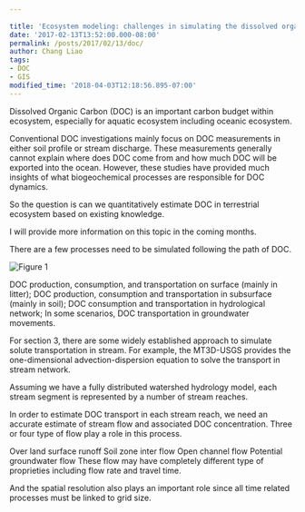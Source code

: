 ```yaml
---
 
title: 'Ecosystem modeling: challenges in simulating the dissolved organic carbon '
date: '2017-02-13T13:52:00.000-08:00'
permalink: /posts/2017/02/13/doc/
author: Chang Liao
tags:
- DOC
- GIS
modified_time: '2018-04-03T12:18:56.895-07:00'
---
```


Dissolved Organic Carbon (DOC) is an important carbon budget within ecosystem, especially for aquatic ecosystem including oceanic ecosystem.

Conventional DOC investigations mainly focus on DOC measurements in either soil profile or stream discharge. These measurements generally cannot explain where does DOC come from and how much DOC will be exported into the ocean. However, these studies have provided much insights of what biogeochemical processes are responsible for DOC dynamics.

So the question is can we quantitatively estimate DOC in terrestrial ecosystem based on existing knowledge.

I will provide more information on this topic in the coming months.

There are a few processes need to be simulated following the path of DOC.


![Figure 1](https://github.com/changliao/science/blob/main/_figureseco3d/stream_doc_transport.png?raw=true)


DOC production, consumption, and transportation on surface (mainly in litter);
DOC production, consumption and transportation in subsurface (mainly in soil);
DOC consumption and transportation in hydrological network;
In some scenarios, DOC transportation in groundwater movements.

For section 3, there are some widely established approach to simulate solute transportation in stream. For example, the MT3D-USGS provides the one-dimensional advection-dispersion equation to solve the transport in stream network.

Assuming we have a fully distributed watershed hydrology model, each stream segment is represented by a number of stream reaches.


In order to estimate DOC transport in each stream reach, we need an accurate estimate of stream flow and associated DOC concentration. Three or four type of flow play a role in this process.

Over land surface runoff
Soil zone inter flow
Open channel flow
Potential groundwater flow
These flow may have completely different type of proprieties including flow rate and travel time. 

And the spatial resolution also plays an important role since all time related processes must be linked to grid size.